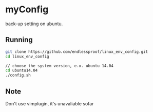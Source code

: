 # myConfig
back-up setting on ubuntu.

## Running

```sh
git clone https://github.com/endlessproof/linux_env_config.git
cd linux_env_config

// choose the system version, e.x. ubuntu 14.04
cd ubuntu14.04
./config.sh
```

## Note
Don't use vimplugin, it's unavaliable sofar
